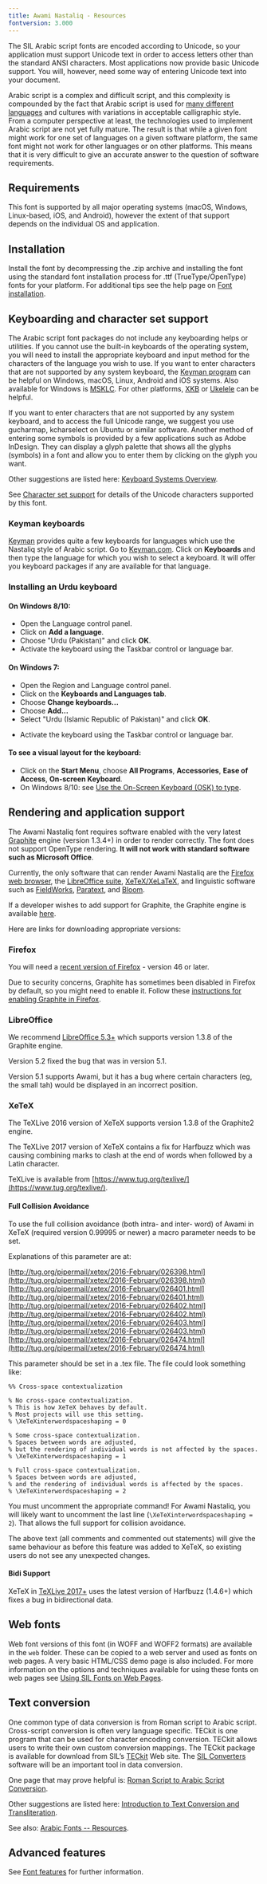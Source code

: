 ```yaml
---
title: Awami Nastaliq - Resources
fontversion: 3.000
---
```


The SIL Arabic script fonts are encoded according to Unicode, so your application must support Unicode text in order to access letters other than the standard ANSI characters. Most applications now provide basic Unicode support. You will, however, need some way of entering Unicode text into your document.

Arabic script is a complex and difficult script, and this complexity is compounded by the fact that Arabic script is used for [many different languages](http://scriptsource.org/scr/Arab) and cultures with variations in acceptable calligraphic style. From a computer perspective at least, the technologies used to implement Arabic script are not yet fully mature. The result is that while a given font might work for one set of languages on a given software platform, the same font might not work for other languages or on other platforms. This means that it is very difficult to give an accurate answer to the question of software requirements. 

## Requirements

This font is supported by all major operating systems (macOS, Windows, Linux-based, iOS, and Android), however the extent of that support depends on the individual OS and application.

## Installation

Install the font by decompressing the .zip archive and installing the font using the standard font installation process for .ttf (TrueType/OpenType) fonts for your platform. For additional tips see the help page on [Font installation](https://software.sil.org/fonts/installation).

## Keyboarding and character set support

The Arabic script font packages do not include any keyboarding helps or utilities. If you cannot use the built-in keyboards of the operating system, you will need to install the appropriate keyboard and input method for the characters of the language you wish to use. If you want to enter characters that are not supported by any system keyboard, the [Keyman program](http://keyman.com/) can be helpful on Windows, macOS, Linux, Android and iOS systems. Also available for Windows is [MSKLC](https://www.microsoft.com/en-us/download/details.aspx?id=102134). For other platforms, [XKB](http://www.x.org/wiki/XKB/) or [Ukelele](https://software.sil.org/ukelele/) can be helpful.

If you want to enter characters that are not supported by any system keyboard, and to access the full Unicode range, we suggest you use gucharmap, kcharselect on Ubuntu or similar software. Another method of entering some symbols is provided by a few applications such as Adobe InDesign. They can display a glyph palette that shows all the glyphs (symbols) in a font and allow you to enter them by clicking on the glyph you want.

Other suggestions are listed here: [Keyboard Systems Overview](http://scriptsource.org/entry/ytr8g8n6sw).

See [Character set support](charset.md) for details of the Unicode characters supported by this font.

### Keyman keyboards

[Keyman](https://keyman.com/) provides quite a few keyboards for languages which use the Nastaliq style of Arabic script. Go to [Keyman.com](https://keyman.com/). Click on **Keyboards** and then type the language for which you wish to select a keyboard. It will offer you keyboard packages if any are available for that language.

### Installing an Urdu keyboard

#### On Windows 8/10:
- Open the Language control panel.
- Click on **Add a language**.
- Choose "Urdu (Pakistan)" and click **OK**.
- Activate the keyboard using the Taskbar control or language bar.

#### On Windows 7:
- Open the Region and Language control panel.
- Click on the **Keyboards and Languages tab**.
- Choose **Change keyboards...**
- Choose **Add...**
- Select "Urdu (Islamic Republic of Pakistan)" and click **OK**.
* Activate the keyboard using the Taskbar control or language bar.

#### To see a visual layout for the keyboard:

* Click on the **Start Menu**, choose **All Programs**, **Accessories**, **Ease of Access**, **On-screen Keyboard**.
* On Windows 8/10: see [Use the On-Screen Keyboard (OSK) to type](http://windows.microsoft.com/en-us/windows-8/type-with-the-on-screen-keyboard).


## Rendering and application support

The Awami Nastaliq font requires software enabled with the very latest [Graphite](http://graphite.sil.org/) engine (version 1.3.4+) in order to render correctly. The font does not support OpenType rendering. **It will not work with standard software such as Microsoft Office**. 

Currently, the only software that can render Awami Nastaliq are the [Firefox web browser](https://www.mozilla.org/firefox), the [LibreOffice suite](https://www.libreoffice.org/), [XeTeX/XeLaTeX](https://www.tug.org/texlive/), and linguistic software such as [FieldWorks](http://software.sil.org/fieldworks/), [Paratext](https://paratext.org/), and [Bloom](http://bloomlibrary.org/).

If a developer wishes to add support for Graphite, the Graphite engine is available [here](https://github.com/silnrsi/graphite/releases/).

Here are links for downloading appropriate versions:

### Firefox

You will need a [recent version of Firefox](https://www.mozilla.org/en-US/firefox/new/?scene=2&amp;f=85) - version 46 or later.

Due to security concerns, Graphite has sometimes been disabled in Firefox by default, so you might need to enable it. Follow these [instructions for enabling Graphite in Firefox](http://scripts.sil.org/cms/scripts/page.php?site_id=projects&amp;item_id=graphite_firefox#switchon).

### LibreOffice

We recommend [LibreOffice 5.3+](https://www.libreoffice.org/) which supports version 1.3.8 of the Graphite engine.

Version 5.2 fixed the bug that was in version 5.1.

Version 5.1 supports Awami, but it has a bug where certain characters (eg, the small tah) would be displayed in an incorrect position.


### XeTeX

The TeXLive 2016 version of XeTeX supports version 1.3.8 of the Graphite2 engine. 

The TeXLive 2017 version of XeTeX contains a fix for Harfbuzz which was causing combining marks to clash at the end of words when followed by a Latin character.

TeXLive is available from [https://www.tug.org/texlive/](https://www.tug.org/texlive/).

#### Full Collision Avoidance

To use the full collision avoidance (both intra- and inter- word) of Awami in XeTeX (required version 0.99995 or newer) a macro parameter needs to be set. 

Explanations of this parameter are at:

[http://tug.org/pipermail/xetex/2016-February/026398.html](http://tug.org/pipermail/xetex/2016-February/026398.html)
[http://tug.org/pipermail/xetex/2016-February/026401.html](http://tug.org/pipermail/xetex/2016-February/026401.html)
[http://tug.org/pipermail/xetex/2016-February/026402.html](http://tug.org/pipermail/xetex/2016-February/026402.html)
[http://tug.org/pipermail/xetex/2016-February/026403.html](http://tug.org/pipermail/xetex/2016-February/026403.html)
[http://tug.org/pipermail/xetex/2016-February/026474.html](http://tug.org/pipermail/xetex/2016-February/026474.html)

This parameter should be set in a .tex file. The file could look something like:

```
%% Cross-space contextualization

% No cross-space contextualization.
% This is how XeTeX behaves by default.
% Most projects will use this setting.
% \XeTeXinterwordspaceshaping = 0

% Some cross-space contextualization.
% Spaces between words are adjusted,
% but the rendering of individual words is not affected by the spaces.
% \XeTeXinterwordspaceshaping = 1

% Full cross-space contextualization.
% Spaces between words are adjusted,
% and the rendering of individual words is affected by the spaces.
% \XeTeXinterwordspaceshaping = 2
```

You must uncomment the appropriate command! For Awami Nastaliq, you will likely want to uncomment the last line (`\XeTeXinterwordspaceshaping = 2`). That allows the full support for collision avoidance.  

The above text (all comments and commented out statements) will give the same behaviour as before this feature was added to XeTeX, so existing users do not see any unexpected changes.

#### Bidi Support

XeTeX in [TeXLive 2017+](https://www.tug.org/texlive/) uses the latest version of Harfbuzz (1.4.6+) which fixes a bug in bidirectional data.

## Web fonts

Web font versions of this font (in WOFF and WOFF2 formats) are available in the `web` folder. These can be copied to a web server and used as fonts on web pages. A very basic HTML/CSS demo page is also included. For more information on the options and techniques available for using these fonts on web pages see [Using SIL Fonts on Web Pages](http://software.sil.org/fonts/webfonts).

## Text conversion

One common type of data conversion is from Roman script to Arabic script. Cross-script conversion is often very language specific. TECkit is one program that can be used for character encoding conversion. TECkit allows users to write their own custom conversion mappings. The TECkit package is available for download from SIL’s [TECkit](https://software.sil.org/teckit/) Web site. The [SIL Converters](https://software.sil.org/silconverters/) software will be an important tool in data conversion.

One page that may prove helpful is: [Roman Script to Arabic Script Conversion](https://software.sil.org/arabicfonts/rs-to-as-conversion/).

Other suggestions are listed here: [Introduction to Text Conversion and Transliteration](http://scriptsource.org/entry/xlzd6n5aqt).

See also: [Arabic Fonts -- Resources](http://software.sil.org/arabicfonts/resources/).

## Advanced features

See [Font features](features.md) for further information.

